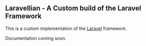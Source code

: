 ## Laravellian - A Custom build of the Laravel Framework

This is a custom implementation of the [Laravel](http://laravel.com/) framework.

Documentation coming soon.

